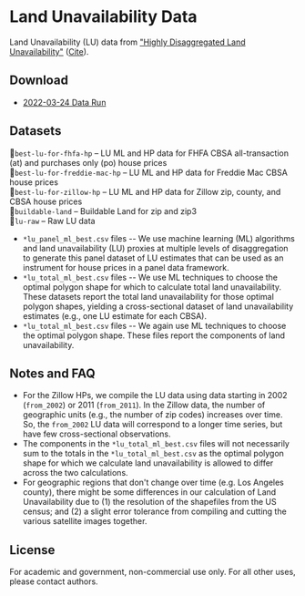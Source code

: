 Land Unavailability Data
===========

Land Unavailability (LU) data from ["Highly Disaggregated Land Unavailability"](https://papers.ssrn.com/sol3/papers.cfm?abstract_id=3478900) ([Cite](https://scholar.google.com/scholar?hl=en&as_sdt=0%2C5&q=%22Highly+Disaggregated+Land+Unavailability%22&btnG=#d=gs_cit&u=%2Fscholar%3Fq%3Dinfo%3AcgQ1OyAhCM0J%3Ascholar.google.com%2F%26output%3Dcite%26scirp%3D0%26hl%3Den)).

Download 
------------

* [2022-03-24 Data Run](https://www.dropbox.com/sh/kinpoyc2z07v9vx/AADoAN_Nz6ZL4mRI5AOJf11Ra?dl=0)


Datasets
------------

📂`best-lu-for-fhfa-hp` &ndash; LU ML and HP data for FHFA CBSA all-transaction (at) and purchases only (po) house prices  
📂`best-lu-for-freddie-mac-hp` &ndash; LU ML and HP data for Freddie Mac CBSA house prices  
📂`best-lu-for-zillow-hp` &ndash; LU ML and HP data for Zillow zip, county, and CBSA house prices  
📂`buildable-land` &ndash; Buildable Land for zip and zip3  
📂`lu-raw` &ndash; Raw LU data  

* `*lu_panel_ml_best.csv` files -- We use machine learning (ML) algorithms and land unavailability (LU) proxies at multiple levels of disaggregation to generate this panel dataset of LU estimates that can be used as an instrument for house prices in a panel data framework. 
* `*lu_total_ml_best.csv` files -- We use ML techniques to choose the optimal polygon shape for which to calculate total land unavailability. These datasets report the total land unavailability for those optimal polygon shapes, yielding a cross-sectional dataset of land unavailability estimates (e.g., one LU estimate for each CBSA). 
* `*lu_total_ml_best.csv` files -- We again use ML techniques to choose the optimal polygon shape. These files report the components of land unavailability.  


Notes and FAQ
------------

* For the Zillow HPs, we compile the LU data using data starting in 2002 (`from_2002`) or 2011 (`from_2011`). In the Zillow data, the number of geographic units (e.g., the number of zip codes) increases over time. So, the `from_2002` LU data will correspond to a longer time series, but have few cross-sectional observations. 
* The components in the `*lu_total_ml_best.csv` files will not necessarily sum to the totals in the `*lu_total_ml_best.csv` as the optimal polygon shape for which we calculate land unavailability is allowed to differ across the two calculations. 
* For geographic regions that don't change over time (e.g. Los Angeles county), there might be some differences in our calculation of Land Unavailability due to (1) the resolution of the shapefiles from the US census; and (2) a slight error tolerance from compiling and cutting the various satellite images together.


License 
------------

For academic and government, non-commercial use only. For all other uses, please contact authors. 
